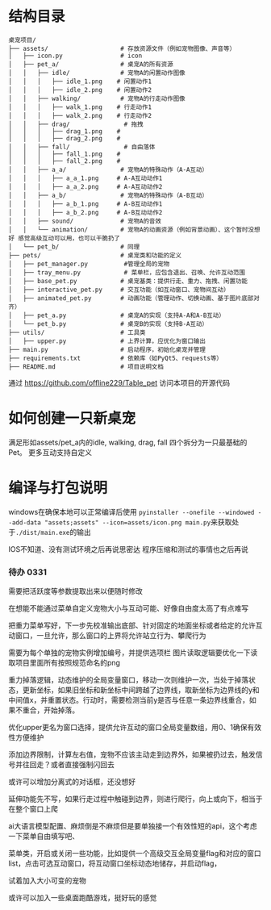 # 结构目录
```
桌宠项目/
├── assets/                    # 存放资源文件（例如宠物图像、声音等）
│   ├── icon.py                # icon
│   ├── pet_a/                 # 桌宠A的所有资源
│   │   ├── idle/              # 宠物A的闲置动作图像
│   │   │   ├── idle_1.png    # 闲置动作1
│   │   │   ├── idle_2.png    # 闲置动作2
│   │   ├── walking/           # 宠物A的行走动作图像
│   │   │   ├── walk_1.png    # 行走动作1
│   │   │   ├── walk_2.png    # 行走动作2
│   │   ├── drag/               # 拖拽
│   │   │   ├── drag_1.png    # 
│   │   │   ├── drag_2.png    # 
│   │   ├── fall/               # 自由落体
│   │   │   ├── fall_1.png    # 
│   │   │   ├── fall_2.png    #
│   │   ├── a_a/               # 宠物A的特殊动作（A-A互动）
│   │   │   ├── a_a_1.png     # A-A互动动作1
│   │   │   ├── a_a_2.png     # A-A互动动作2
│   │   ├── a_b/               # 宠物A的特殊动作（A-B互动）
│   │   │   ├── a_b_1.png     # A-B互动动作1
│   │   │   ├── a_b_2.png     # A-B互动动作2
│   │   ├── sound/             # 宠物A的音效
│   │   └── animation/         # 宠物A的动画资源（例如背景动画）、这个暂时没想好 感觉高级互动可以用，也可以干脆扔了
│   └── pet_b/                 # 同理
├── pets/                      # 桌宠类和功能的定义
│   ├── pet_manager.py          #管理全局的宠物 
│   ├── tray_menu.py            # 菜单栏，应包含退出、召唤、允许互动范围
│   ├── base_pet.py            # 桌宠基类：提供行走、重力、拖拽、闲置功能
│   ├── interactive_pet.py     # 交互功能（如互动窗口、宠物间互动）
│   ├── animated_pet.py        # 动画功能（管理动作、切换动画、基于图片底部对齐）
│   ├── pet_a.py               # 桌宠A的实现（支持A-A和A-B互动）
│   └── pet_b.py               # 桌宠B的实现（支持B-A互动）
├── utils/                     # 工具类
│   ├── upper.py               # 上界计算，应优化为窗口输出
├── main.py                    # 启动程序，初始化桌宠并管理
├── requirements.txt           # 依赖库（如PyQt5、requests等）
├── README.md                  # 项目说明文档
```
通过 https://github.com/offline229/Table_pet 访问本项目的开源代码
# 如何创建一只新桌宠
满足形如assets/pet_a内的idle, walking, drag, fall 四个拆分为一只最基础的Pet。
更多互动支持自定义

# 编译与打包说明

windows在确保本地可以正常编译后使用
`pyinstaller --onefile --windowed --add-data "assets;assets" --icon=assets/icon.png main.py`来获取处于`./dist/main.exe`的输出

IOS不知道、没有测试环境之后再说思密达
程序压缩和测试的事情也之后再说


###  待办 0331

需要把活跃度等参数提取出来以便随时修改

在想能不能通过菜单自定义宠物大小与互动可能、好像自由度太高了有点难写

把重力菜单写好，下一步先校准输出底部、针对固定的地面坐标或者给定的允许互动窗口，一旦允许，那么窗口的上界将允许站立行为、攀爬行为

需要为每个单独的宠物实例增加编号，并提供选项栏
图片读取逻辑要优化一下读取项目里面所有按照规范命名的png

重力掉落逻辑，动态维护的全局变量窗口，移动一次则维护一次，当处于掉落状态，更新坐标，如果旧坐标和新坐标中间跨越了边界线，取新坐标为边界线的y和中间值x，并重置状态。行动时，需要检测当前y是否与任意一条边界线重合，如果不重合，开始掉落。

优化upper更名为窗口选择，提供允许互动的窗口全局变量数组，用0、1确保有效性方便维护

添加边界限制，计算左右值，宠物不应该主动走到边界外，如果被扔过去，触发信号并往回走？或者直接强制闪回去

或许可以增加分离式的对话框，还没想好

延伸功能先不写，如果行走过程中触碰到边界，则进行爬行，向上或向下，相当于在整个窗口上爬

ai大语言模型配置、麻烦倒是不麻烦但是要单独接一个有效性短的api，这个考虑一下菜单自由填写吧、

菜单类，开启或关闭一些功能，比如提供一个高级交互全局变量flag和对应的窗口list，点击可选互动窗口，将互动窗口坐标动态地储存，并启动flag，

试着加入大小可变的宠物

或许可以加入一些桌面跑酷游戏，挺好玩的感觉
